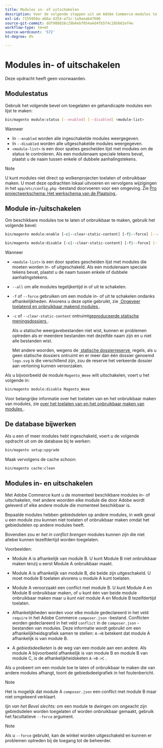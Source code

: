 ```yaml
---
title: Modules in- of uitschakelen
description: Voer de volgende stappen uit om Adobe Commerce-modules te beheren.
exl-id: 7155950a-a66a-4254-a71c-1a9aeab47606
source-git-commit: ddf988826c29b4ebf054a4d4fb5f4c285662ef4e
workflow-type: tm+mt
source-wordcount: '572'
ht-degree: 0%

---
```


# Modules in- of uitschakelen

Deze opdracht heeft geen voorwaarden.

## Modulestatus

Gebruik het volgende bevel om toegelaten en gehandicapte modules een lijst te maken:

```bash
bin/magento module:status [--enabled] [--disabled] <module-list>
```

Wanneer

* In `--enabled` worden alle ingeschakelde modules weergegeven.
* In `--disabled` worden alle uitgeschakelde modules weergegeven.
* `<module-list>` is een door spaties gescheiden lijst met modules om de status te controleren. Als een modulenaam speciale tekens bevat, plaatst u de naam tussen enkele of dubbele aanhalingstekens.

>[!NOTE]
>
>U kunt modules niet direct op wolkenprojecten toelaten of onbruikbaar maken. U moet deze opdrachten lokaal uitvoeren en vervolgens wijzigingen in het `app/etc/config.php` -bestand doorvoeren voor een omgeving. Zie [&#x200B; Pro projectwerkschema: Het werkschema van de Plaatsing &#x200B;](https://experienceleague.adobe.com/docs/commerce-cloud-service/user-guide/architecture/pro-develop-deploy-workflow.html?lang=nl-NL#deployment-workflow).

## Module in-/uitschakelen

Om beschikbare modules toe te laten of onbruikbaar te maken, gebruik het volgende bevel:

```bash
bin/magento module:enable [-c|--clear-static-content] [-f|--force] [--all] <module-list>
```

```bash
bin/magento module:disable [-c|--clear-static-content] [-f|--force] [--all] <module-list>
```

Wanneer

* `<module-list>` is een door spaties gescheiden lijst met modules die moeten worden in- of uitgeschakeld. Als een modulenaam speciale tekens bevat, plaatst u de naam tussen enkele of dubbele aanhalingstekens.
* `--all` om alle modules tegelijkertijd in of uit te schakelen.
* `-f` of `--force` gebruiken om een module in- of uit te schakelen ondanks afhankelijkheden. Alvorens u deze optie gebruikt, zie [&#x200B; Ongeveer toelatend en onbruikbaar makend modules &#x200B;](#about-enabling-and-disabling-modules).
* `-c` of `--clear-static-content` ontruimt [&#x200B; geproduceerde statische meningsdossiers &#x200B;](../../configuration/cli/static-view-file-deployment.md).

  Als u statische weergavebestanden niet wist, kunnen er problemen optreden als er meerdere bestanden met dezelfde naam zijn en u niet alle bestanden wist.

  Met andere woorden, wegens de [&#x200B; statische dossierreserve &#x200B;](../../configuration/cli/static-view-file-deployment.md) regels, als u geen statische dossiers ontruimt en er meer dan één dossier genoemd `logo.svg` is die verschillend zijn, zou de reserve het verkeerde dossier aan vertoning kunnen veroorzaken.

Als u bijvoorbeeld de module `Magento_Weee` wilt uitschakelen, voert u het volgende in:

```bash
bin/magento module:disable Magento_Weee
```

Voor belangrijke informatie over het toelaten van en het onbruikbaar maken van modules, zie [&#x200B; over het toelaten van en het onbruikbaar maken van modules &#x200B;](#about-enabling-and-disabling-modules).

## De database bijwerken

Als u een of meer modules hebt ingeschakeld, voert u de volgende opdracht uit om de database bij te werken:

```bash
bin/magento setup:upgrade
```

Maak vervolgens de cache schoon:

```bash
bin/magento cache:clean
```

## Modules in- en uitschakelen

Met Adobe Commerce kunt u de momenteel beschikbare modules in- of uitschakelen, met andere woorden elke module die door Adobe wordt geleverd of elke andere module die momenteel beschikbaar is.

Bepaalde modules hebben gebiedsdelen op andere modules, in welk geval u een module zou kunnen niet toelaten of onbruikbaar maken omdat het gebiedsdelen op andere modules heeft.

Bovendien zou er *het in conflict brengen* modules kunnen zijn die niet allebei kunnen tezelfdertijd worden toegelaten.

Voorbeelden:

* Module A is afhankelijk van module B. U kunt Module B niet onbruikbaar maken tenzij u eerst Module A onbruikbaar maakt.

* Module A is afhankelijk van module B, die beide zijn uitgeschakeld. U moet module B toelaten alvorens u module A kunt toelaten.

* Module A veroorzaakt een conflict met module B. U kunt Module A en Module B onbruikbaar maken, of u kunt één van beide module onbruikbaar maken maar u *kunt niet* module A en Module B tezelfdertijd toelaten.

* Afhankelijkheden worden voor elke module gedeclareerd in het veld `require` in het Adobe Commerce `composer.json` -bestand. Conflicten worden gedeclareerd in het veld `conflict` in de `composer.json` -bestanden van modules. Deze informatie wordt gebruikt om een afhankelijkheidsgrafiek samen te stellen: `A->B` betekent dat module A afhankelijk is van module B.

* A *gebiedsdeelketen* is de weg van een module aan een andere. Als module A bijvoorbeeld afhankelijk is van module B en module B van module C, is de afhankelijkheidsketen `A->B->C` .

Als u probeert om een module toe te laten of onbruikbaar te maken die van andere modules afhangt, toont de gebiedsdeelgrafiek in het foutenbericht.

>[!NOTE]
>
>Het is mogelijk dat module A `composer.json` een conflict met module B maar niet omgekeerd verklaart.

*lijn van het Bevel slechts:* om een module te dwingen om ongeacht zijn gebiedsdelen worden toegelaten of worden onbruikbaar gemaakt, gebruik het facultatieve `--force` argument.

>[!NOTE]
>
>Als u `--force` gebruikt, kan de winkel worden uitgeschakeld en kunnen er problemen optreden bij de toegang tot de beheerder.
